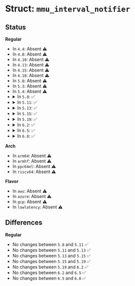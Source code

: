 # Struct: <code>mmu_interval_notifier</code>

## Status
<b>Regular</b>
<ul>
<li>
In <code>4.4</code>: Absent ⚠️
</li>
<li>
In <code>4.8</code>: Absent ⚠️
</li>
<li>
In <code>4.10</code>: Absent ⚠️
</li>
<li>
In <code>4.13</code>: Absent ⚠️
</li>
<li>
In <code>4.15</code>: Absent ⚠️
</li>
<li>
In <code>4.18</code>: Absent ⚠️
</li>
<li>
In <code>5.0</code>: Absent ⚠️
</li>
<li>
In <code>5.3</code>: Absent ⚠️
</li>
<li>
In <code>5.4</code>: Absent ⚠️
</li>
<li>
<details>
<summary>In <code>5.8</code>: ✅</summary>

```c
struct mmu_interval_notifier {
    struct interval_tree_node interval_tree;
    const struct mmu_interval_notifier_ops *ops;
    struct mm_struct *mm;
    struct hlist_node deferred_item;
    long unsigned int invalidate_seq;
};
```
</details>
</li>
<li>
<details>
<summary>In <code>5.11</code>: ✅</summary>

```c
struct mmu_interval_notifier {
    struct interval_tree_node interval_tree;
    const struct mmu_interval_notifier_ops *ops;
    struct mm_struct *mm;
    struct hlist_node deferred_item;
    long unsigned int invalidate_seq;
};
```
</details>
</li>
<li>
<details>
<summary>In <code>5.13</code>: ✅</summary>

```c
struct mmu_interval_notifier {
    struct interval_tree_node interval_tree;
    const struct mmu_interval_notifier_ops *ops;
    struct mm_struct *mm;
    struct hlist_node deferred_item;
    long unsigned int invalidate_seq;
};
```
</details>
</li>
<li>
<details>
<summary>In <code>5.15</code>: ✅</summary>

```c
struct mmu_interval_notifier {
    struct interval_tree_node interval_tree;
    const struct mmu_interval_notifier_ops *ops;
    struct mm_struct *mm;
    struct hlist_node deferred_item;
    long unsigned int invalidate_seq;
};
```
</details>
</li>
<li>
<details>
<summary>In <code>5.19</code>: ✅</summary>

```c
struct mmu_interval_notifier {
    struct interval_tree_node interval_tree;
    const struct mmu_interval_notifier_ops *ops;
    struct mm_struct *mm;
    struct hlist_node deferred_item;
    long unsigned int invalidate_seq;
};
```
</details>
</li>
<li>
<details>
<summary>In <code>6.2</code>: ✅</summary>

```c
struct mmu_interval_notifier {
    struct interval_tree_node interval_tree;
    const struct mmu_interval_notifier_ops *ops;
    struct mm_struct *mm;
    struct hlist_node deferred_item;
    long unsigned int invalidate_seq;
};
```
</details>
</li>
<li>
<details>
<summary>In <code>6.5</code>: ✅</summary>

```c
struct mmu_interval_notifier {
    struct interval_tree_node interval_tree;
    const struct mmu_interval_notifier_ops *ops;
    struct mm_struct *mm;
    struct hlist_node deferred_item;
    long unsigned int invalidate_seq;
};
```
</details>
</li>
<li>
<details>
<summary>In <code>6.8</code>: ✅</summary>

```c
struct mmu_interval_notifier {
    struct interval_tree_node interval_tree;
    const struct mmu_interval_notifier_ops *ops;
    struct mm_struct *mm;
    struct hlist_node deferred_item;
    long unsigned int invalidate_seq;
};
```
</details>
</li>
</ul>
<b>Arch</b>
<ul>
<li>
In <code>arm64</code>: Absent ⚠️
</li>
<li>
In <code>armhf</code>: Absent ⚠️
</li>
<li>
In <code>ppc64el</code>: Absent ⚠️
</li>
<li>
In <code>riscv64</code>: Absent ⚠️
</li>
</ul>
<b>Flavor</b>
<ul>
<li>
In <code>aws</code>: Absent ⚠️
</li>
<li>
In <code>azure</code>: Absent ⚠️
</li>
<li>
In <code>gcp</code>: Absent ⚠️
</li>
<li>
In <code>lowlatency</code>: Absent ⚠️
</li>
</ul>

## Differences
<b>Regular</b>
<ul>
<li>
No changes between <code>5.8</code> and <code>5.11</code> ✅
</li>
<li>
No changes between <code>5.11</code> and <code>5.13</code> ✅
</li>
<li>
No changes between <code>5.13</code> and <code>5.15</code> ✅
</li>
<li>
No changes between <code>5.15</code> and <code>5.19</code> ✅
</li>
<li>
No changes between <code>5.19</code> and <code>6.2</code> ✅
</li>
<li>
No changes between <code>6.2</code> and <code>6.5</code> ✅
</li>
<li>
No changes between <code>6.5</code> and <code>6.8</code> ✅
</li>
</ul>

